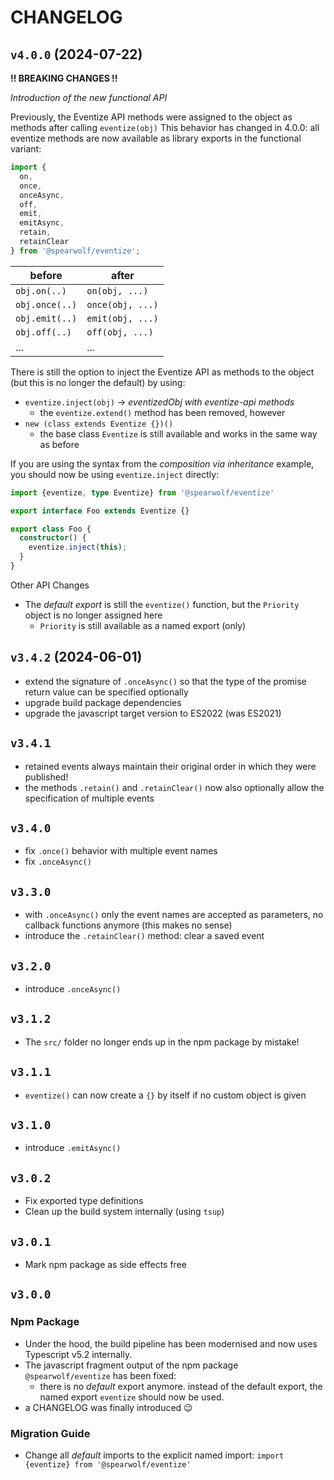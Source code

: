 # CHANGELOG

## `v4.0.0` (2024-07-22)

**!! BREAKING CHANGES !!**

_Introduction of the new functional API_

Previously, the Eventize API methods were assigned to the object as methods after calling `eventize(obj)`
This behavior has changed in 4.0.0: all eventize methods are now available as library exports in the functional variant:

```js
import {
  on,
  once,
  onceAsync,
  off,
  emit,
  emitAsync,
  retain,
  retainClear
} from '@spearwolf/eventize';
```

| before | after |
|--------|-------|
| `obj.on(..)` | `on(obj, ...)` |
| `obj.once(..)` | `once(obj, ...)` |
| `obj.emit(..)` | `emit(obj, ...)` |
| `obj.off(..)` | `off(obj, ...)` |
| ... | ... |

There is still the option to inject the Eventize API as methods to the object (but this is no longer the default) by using:

- `eventize.inject(obj)` &rarr; _eventizedObj with eventize-api methods_
  - the `eventize.extend()` method has been removed, however 
- `new (class extends Eventize {})()`
  - the base class `Eventize` is still available and works in the same way as before
  
If you are using the syntax from the _composition via inheritance_ example, you should now be using `eventize.inject` directly:

```typescript
import {eventize, type Eventize} from '@spearwolf/eventize'

export interface Foo extends Eventize {}

export class Foo {
  constructor() {
    eventize.inject(this);
  }
}
```

Other API Changes

- The _default export_ is still the `eventize()` function, but the `Priority` object is no longer assigned here
  - `Priority` is still available as a named export (only)


## `v3.4.2` (2024-06-01)

- extend the signature of `.onceAsync()` so that the type of the promise return value can be specified optionally
- upgrade build package dependencies
- upgrade the javascript target version to ES2022 (was ES2021)

## `v3.4.1`

- retained events always maintain their original order in which they were published!
- the methods `.retain()` and `.retainClear()` now also optionally allow the specification of multiple events

## `v3.4.0`

- fix `.once()` behavior with multiple event names
- fix `.onceAsync()`

## `v3.3.0`

- with `.onceAsync()` only the event names are accepted as parameters, no callback functions anymore (this makes no sense)
- introduce the `.retainClear()` method: clear a saved event

## `v3.2.0`

- introduce `.onceAsync()`

## `v3.1.2`

- The `src/` folder no longer ends up in the npm package by mistake!

## `v3.1.1`

- `eventize()` can now create a `{}` by itself if no custom object is given

## `v3.1.0`

- introduce `.emitAsync()`

## `v3.0.2`

- Fix exported type definitions
- Clean up the build system internally (using `tsup`)

## `v3.0.1`

- Mark npm package as side effects free

## `v3.0.0`

### Npm Package

- Under the hood, the build pipeline has been modernised and now uses Typescript v5.2 internally.
- The javascript fragment output of the npm package `@spearwolf/eventize` has been fixed:
  - there is no _default_ export anymore. instead of the default export, the named export `eventize` should now be used.
- a CHANGELOG was finally introduced 😉

### Migration Guide

- Change all _default_ imports to the explicit named import: `import {eventize} from '@spearwolf/eventize'`
